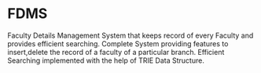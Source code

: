 # FDMS
Faculty Details Management System that keeps record of every Faculty and provides efficient searching.
Complete System providing features to insert,delete the record of a faculty of a particular branch.
Efficient Searching implemented with the help of TRIE Data Structure.
